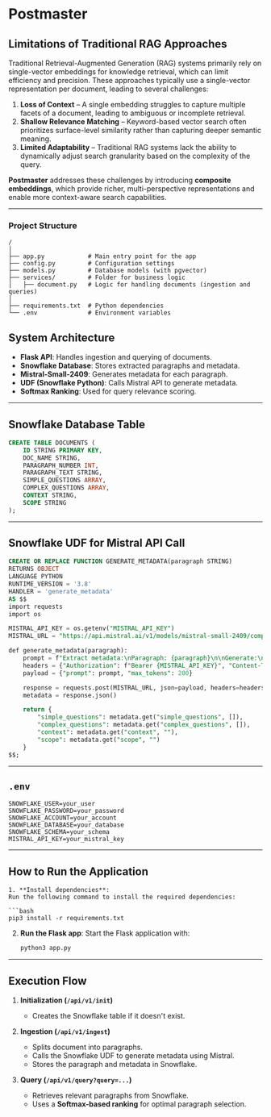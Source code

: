 # **Postmaster**

## **Limitations of Traditional RAG Approaches**

Traditional Retrieval-Augmented Generation (RAG) systems primarily rely on single-vector embeddings for knowledge retrieval, which can limit efficiency and precision. These approaches typically use a single-vector representation per document, leading to several challenges:

1. **Loss of Context** – A single embedding struggles to capture multiple facets of a document, leading to ambiguous or incomplete retrieval.
2. **Shallow Relevance Matching** – Keyword-based vector search often prioritizes surface-level similarity rather than capturing deeper semantic meaning.
3. **Limited Adaptability** – Traditional RAG systems lack the ability to dynamically adjust search granularity based on the complexity of the query.

**Postmaster** addresses these challenges by introducing **composite embeddings**, which provide richer, multi-perspective representations and enable more context-aware search capabilities.

---
### Project Structure

```
/
│
├── app.py            # Main entry point for the app
├── config.py         # Configuration settings
├── models.py         # Database models (with pgvector)
├── services/         # Folder for business logic
│   ├── document.py   # Logic for handling documents (ingestion and queries)
│
├── requirements.txt  # Python dependencies
└── .env              # Environment variables
```

## System Architecture 
- **Flask API**: Handles ingestion and querying of documents.  
- **Snowflake Database**: Stores extracted paragraphs and metadata.  
- **Mistral-Small-2409**: Generates metadata for each paragraph.  
- **UDF (Snowflake Python)**: Calls Mistral API to generate metadata.  
- **Softmax Ranking**: Used for query relevance scoring.


---

##  Snowflake Database Table
```sql
CREATE TABLE DOCUMENTS (
    ID STRING PRIMARY KEY, 
    DOC_NAME STRING, 
    PARAGRAPH_NUMBER INT, 
    PARAGRAPH_TEXT STRING, 
    SIMPLE_QUESTIONS ARRAY, 
    COMPLEX_QUESTIONS ARRAY, 
    CONTEXT STRING, 
    SCOPE STRING
);
```

---

##  Snowflake UDF for Mistral API Call 
```sql
CREATE OR REPLACE FUNCTION GENERATE_METADATA(paragraph STRING)
RETURNS OBJECT
LANGUAGE PYTHON
RUNTIME_VERSION = '3.8'
HANDLER = 'generate_metadata'
AS $$
import requests
import os

MISTRAL_API_KEY = os.getenv("MISTRAL_API_KEY")
MISTRAL_URL = "https://api.mistral.ai/v1/models/mistral-small-2409/completions"

def generate_metadata(paragraph):
    prompt = f"Extract metadata:\nParagraph: {paragraph}\n\nGenerate:\n- Simple Questions\n- Complex Questions\n- Context\n- Scope"
    headers = {"Authorization": f"Bearer {MISTRAL_API_KEY}", "Content-Type": "application/json"}
    payload = {"prompt": prompt, "max_tokens": 200}

    response = requests.post(MISTRAL_URL, json=payload, headers=headers)
    metadata = response.json()

    return {
        "simple_questions": metadata.get("simple_questions", []),
        "complex_questions": metadata.get("complex_questions", []),
        "context": metadata.get("context", ""),
        "scope": metadata.get("scope", "")
    }
$$;
```

---


##  `.env`
```
SNOWFLAKE_USER=your_user
SNOWFLAKE_PASSWORD=your_password
SNOWFLAKE_ACCOUNT=your_account
SNOWFLAKE_DATABASE=your_database
SNOWFLAKE_SCHEMA=your_schema
MISTRAL_API_KEY=your_mistral_key
```

---


## **How to Run the Application**

   ```
1. **Install dependencies**:
   Run the following command to install the required dependencies:

   ```bash
   pip3 install -r requirements.txt
   ```

2. **Run the Flask app**:
   Start the Flask application with:

   ```bash
   python3 app.py
   ```

---

##  Execution Flow
1. **Initialization (`/api/v1/init`)**  
   - Creates the Snowflake table if it doesn't exist.  

2. **Ingestion (`/api/v1/ingest`)**  
   - Splits document into paragraphs.  
   - Calls the Snowflake UDF to generate metadata using Mistral.  
   - Stores the paragraph and metadata in Snowflake.  

3. **Query (`/api/v1/query?query=...`)**  
   - Retrieves relevant paragraphs from Snowflake.  
   - Uses a **Softmax-based ranking** for optimal paragraph selection.  


